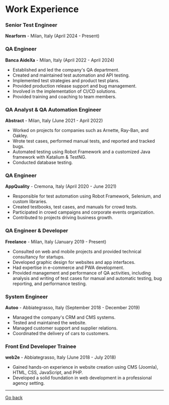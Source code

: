 # Work Experience

### Senior Test Engineer
**Nearform** - Milan, Italy (April 2024 - Present)

### QA Engineer
**Banca AideXa** - Milan, Italy (April 2022 - April 2024)
- Established and led the company's QA department.
- Created and maintained test automation and API testing.
- Implemented test strategies and product test plans.
- Provided production release support and bug management.
- Involved in the implementation of CI/CD solutions.
- Provided training and coaching to team members.

### QA Analyst & QA Automation Engineer
**Abstract** - Milan, Italy (June 2021 - April 2022)
- Worked on projects for companies such as Arnette, Ray-Ban, and Oakley.
- Wrote test cases, performed manual tests, and reported and tracked bugs.
- Automated testing using Robot Framework and a customized Java framework with Katalium & TestNG.
- Conducted database testing.

### QA Engineer
**AppQuality** - Cremona, Italy (April 2020 - June 2021)
- Responsible for test automation using Robot Framework, Selenium, and custom libraries.
- Created testbooks, test cases, and manuals for crowd tests.
- Participated in crowd campaigns and corporate events organization.
- Contributed to projects driving business growth.

### QA Engineer & Developer
**Freelance** - Milan, Italy (January 2019 - Present)
- Consulted on web and mobile projects and provided technical consultancy for startups.
- Developed graphic design for websites and app interfaces.
- Had expertise in e-commerce and PWA development.
- Provided management and performance of QA activities, including analysis and writing of test cases for manual and automatic testing, bug reporting, and performance testing.

### System Engineer
**Autoo** - Abbiategrasso, Italy (September 2018 - December 2019)
- Managed the company's CRM and CMS systems.
- Tested and maintained the website.
- Managed customer support and supplier relations.
- Coordinated the delivery of cars to customers.

### Front End Developer Trainee
**web2e** - Abbiategrasso, Italy (June 2018 - July 2018)
- Gained hands-on experience in website creation using CMS (Joomla), HTML, CSS, JavaScript, and PHP.
- Developed a solid foundation in web development in a professional agency setting.

---

[Go back](../README.md)
